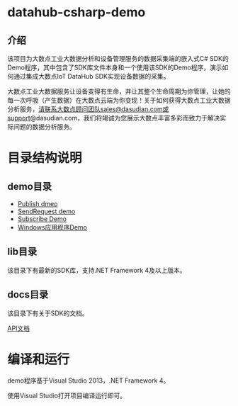 # datahub-csharp-demo

## 介绍

该项目为大数点工业大数据分析和设备管理服务的数据采集端的嵌入式C# SDK的Demo程序，其中包含了SDK库文件本身和一个使用该SDK的Demo程序，演示如何通过集成大数点IoT DataHub SDK实现设备数据的采集。

大数点工业大数据服务让设备变得有生命，并让其整个生命周期为你管理，让她的每一次呼吸（产生数据）在大数点云端为你变现！关于如何获得大数点工业大数据分析服务，请联系大数点顾问团队sales@dasudian.com或support@dasudian.com，我们将竭诚为您展示大数点丰富多彩而致力于解决实际问题的数据分析服务。


# 目录结构说明

## demo目录

- [Publish dmeo](./demo/PublishDemo.cs)
- [SendRequest demo](./demo/SendRequestDemo.cs)
- [Subscribe Demo](./demo/SubscribeDemo.cs)
- [Windows应用程序Demo](./demo/DataHubDemo.cs)

## lib目录
该目录下有最新的SDK库，支持.NET Framework 4及以上版本。

## docs目录
该目录下有关于SDK的文档。

[API文档](./docs/API.md)

# 编译和运行

demo程序基于Visual Studio 2013，.NET Framework 4。

使用Visual Studio打开项目编译运行即可。